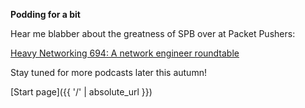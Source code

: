 **Podding for a bit**

Hear me blabber about the greatness of SPB over at Packet Pushers:

[Heavy Networking 694: A network engineer roundtable](https://pca.st/episode/0acc9da0-dbf0-4f28-81db-5cd61ff26191)

Stay tuned for more podcasts later this autumn!

[Start page]({{ '/' | absolute_url }})

